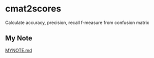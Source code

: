 # cmat2scores

Calculate accuracy, precision, recall f-measure from confusion matrix

## My Note

[MYNOTE.md](MYNOTE.md)